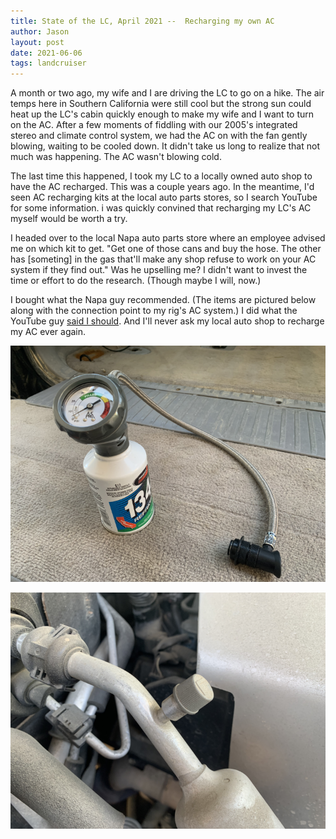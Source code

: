 ```yaml
---
title: State of the LC, April 2021 --  Recharging my own AC
author: Jason
layout: post
date: 2021-06-06
tags: landcruiser
---
```


A month or two ago, my wife and I are driving the LC to go on a hike.  The air temps here in Southern California were still cool but the strong sun could heat up the LC's cabin quickly enough to make my wife and I want to turn on the AC.  After a few moments of fiddling with our 2005's integrated stereo and climate control system, we had the AC on with the fan gently blowing, waiting to be cooled down.  It didn't take us long to realize that not much was happening.   The AC wasn't blowing cold.

The last time this happened, I took my LC to a locally owned auto shop to have the AC recharged.  This was a couple years ago.  In the meantime, I'd seen AC recharging kits at the local auto parts stores, so I search YouTube for some information.  i was quickly convined that recharging my LC's AC myself would be worth a try.

I headed over to the local Napa auto parts store where an employee advised me on which kit to get.  "Get one of those cans and buy the hose.  The other has [someting] in the gas that'll make any shop refuse to work on your AC system if they find out."  Was he upselling me?  I didn't want to invest the time or effort to do the research.  (Though maybe I will, now.)

I bought what the Napa guy recommended.  (The items are pictured below along with the connection point to my rig's AC system.)  I did what the YouTube guy [said I should](https://www.youtube.com/watch?v=n4HrXEBN2bE).  And I'll never ask my local auto shop to recharge my AC ever again.

[![The two items I bought at Napa, connected](/assets/images/napa-recharge-ac-thumbnail.png)](/assets/images/napa-recharge-ac.png)

[![The connector for the AC system recharge](/assets/images/lc-ac-recharge-connector-thumbnail.png)](/assets/images/lc-ac-recharge-connector.png)